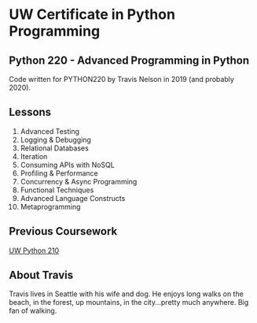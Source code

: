 # UW Certificate in Python Programming

## Python 220 - Advanced Programming in Python

Code written for PYTHON220 by Travis Nelson in 2019 (and probably 2020).


## Lessons

1. Advanced Testing
2. Logging & Debugging
3. Relational Databases
4. Iteration
5. Consuming APIs with NoSQL
6. Profiling & Performance
7. Concurrency & Async Programming
8. Functional Techniques
9. Advanced Language Constructs
10. Metaprogramming

## Previous Coursework
[UW Python 210](https://github.com/travisnelson-zs/SP_Online_PY210/tree/master/students/travis_nelson)

## About Travis

Travis lives in Seattle with his wife and dog. He enjoys long walks on the beach, in the forest, up mountains, in the city...pretty much anywhere. Big fan of walking. 